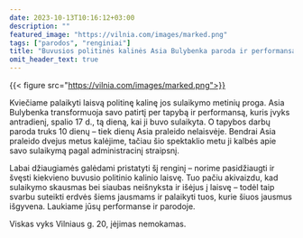 ```yaml
---
date: 2023-10-13T10:16:12+03:00
description: ""
featured_image: "https://vilnia.com/images/marked.png"
tags: ["parodos", "renginiai"]
title: "Buvusios politinės kalinės Asia Bulybenka paroda ir performansas "Žymė""
omit_header_text: true
---
```

{{< figure src="https://vilnia.com/images/marked.png">}}

Kviečiame palaikyti laisvą politinę kalinę jos sulaikymo metinių proga. Asia Bulybenka transformuoja savo patirtį per tapybą ir performansą, kuris įvyks antradienį, spalio 17 d., tą dieną, kai ji buvo sulaikyta. O tapybos darbų paroda truks 10 dienų – tiek dienų Asia praleido nelaisvėje. Bendrai Asia praleido dvejus metus kalėjime, tačiau šio spektaklio metu ji kalbės apie savo sulaikymą pagal administracinį straipsnį.

Labai džiaugiamės galėdami pristatyti šį renginį – norime pasidžiaugti ir švęsti kiekvieno buvusio politinio kalinio laisvę. Tuo pačiu akivaizdu, kad sulaikymo skausmas bei siaubas neišnyksta ir išėjus į laisvę – todėl taip svarbu suteikti erdvės šiems jausmams ir palaikyti tuos, kurie šiuos jausmus išgyvena.
Laukiame jūsų performanse ir parodoje.

Viskas vyks Vilniaus g. 20, įėjimas nemokamas.